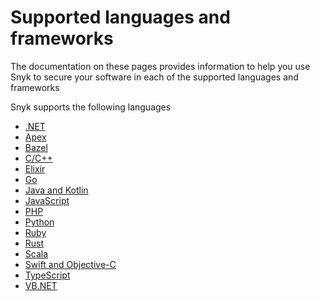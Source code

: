 # Supported languages and frameworks

The documentation on these pages provides information to help you use Snyk to secure your software in each of the supported languages and frameworks&#x20;

Snyk supports the following languages&#x20;

* [.NET](supported-languages-frameworks-and-feature-availability-overview/.net/)
* [Apex](supported-languages-frameworks-and-feature-availability-overview/apex.md)
* [Bazel](supported-languages-frameworks-and-feature-availability-overview/bazel.md)
* [C/C++](supported-languages-frameworks-and-feature-availability-overview/c-c++/)
* [Elixir](supported-languages-frameworks-and-feature-availability-overview/elixir.md)
* [Go](supported-languages-frameworks-and-feature-availability-overview/go.md)
* [Java and Kotlin](supported-languages-frameworks-and-feature-availability-overview/java-and-kotlin/)
* [JavaScript](supported-languages-frameworks-and-feature-availability-overview/javascript/)
* [PHP](supported-languages-frameworks-and-feature-availability-overview/php.md)
* [Python](supported-languages-frameworks-and-feature-availability-overview/python.md)&#x20;
* [Ruby](supported-languages-frameworks-and-feature-availability-overview/ruby.md)
* [Rust](supported-languages-frameworks-and-feature-availability-overview/rust.md)
* [Scala](supported-languages-frameworks-and-feature-availability-overview/scala.md)
* [Swift and Objective-C](supported-languages-frameworks-and-feature-availability-overview/swift-and-objective-c.md)
* [TypeScript](supported-languages-frameworks-and-feature-availability-overview/typescript.md)
* [VB.NET](supported-languages-frameworks-and-feature-availability-overview/vb.net.md)





